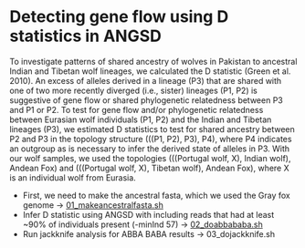 # Detecting gene flow using D statistics in ANGSD 

To investigate patterns of shared ancestry of wolves in Pakistan to ancestral Indian and Tibetan wolf lineages, we calculated the D statistic (Green et al. 2010). An excess of alleles derived in a lineage (P3) that are shared with one of two more recently diverged (i.e., sister) lineages (P1, P2) is suggestive of gene flow or shared phylogenetic relatedness between P3 and P1 or P2. To test for gene flow and/or phylogenetic relatedness between Eurasian wolf individuals (P1, P2) and the Indian and Tibetan lineages (P3), we estimated D statistics to test for shared ancestry between P2 and P3 in the topology structure (((P1, P2), P3), P4), where P4 indicates an outgroup as is necessary to infer the derived state of alleles in P3. With our wolf samples, we used the topologies (((Portugal wolf, X), Indian wolf), Andean Fox) and (((Portugal wolf, X), Tibetan wolf), Andean Fox), where X is an individual wolf from Eurasia. 

- First, we need to make the ancestral fasta, which we used the Gray fox genome -> [01_makeancestralfasta.sh](/03_GeneFlow/01_makeancestralfasta.sh)
- Infer D statistic using ANGSD with including reads that had at least ~90% of individuals present (-minInd 57) -> [02_doabbababa.sh](/03_GeneFlow/02_doabbababa.sh)
- Run jackknife analysis for ABBA BABA results -> 03_dojackknife.sh
